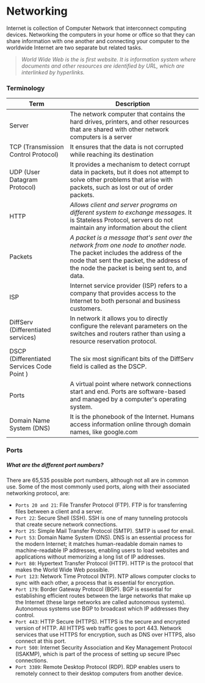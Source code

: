 
# Networking

Internet is collection of Computer Network that interconnect computing devices. Networking the computers in your home or office so that they can share information with one another and connecting your computer to the worldwide Internet are two separate but related tasks.

> *World Wide Web is the is first website. It is information system where documents and other resources are identified by URL, which are interlinked by hyperlinks.*

### Terminology

| Term |  Description|
|-------|-------|
|Server | The network computer that contains the hard drives, printers, and other resources that are shared with other network computers is a server |
| TCP (Transmission Control Protocol) | It ensures that the data is not corrupted while reaching its destination  |
| UDP (User Datagram Protocol) | It provides a mechanism to detect corrupt data in packets, but it does not attempt to solve other problems that arise with packets, such as lost or out of order packets.|
| HTTP | *Allows client and server programs on different system  to exchange messages.* It is Stateless Protocol, servers do not maintain any information about the client |
| Packets | *A packet is a message that's sent over the network from one node to another node.* The packet includes the address of the node that sent the packet, the address of the node the packet is being sent to, and data. |
| ISP | Internet service provider (ISP) refers to a company that provides access to the Internet to both personal and business customers.|
 |DiffServ (Differentiated services) |  In network it allows you to directly configure the relevant parameters on the switches and routers rather than using a resource reservation protocol. |
| DSCP (Differentiated Services Code Point ) | The six most significant bits of the DiffServ field is called as the DSCP.  |
| Ports |  A virtual point where network connections start and end. Ports are software-based and managed by a computer's operating system. |
|  Domain Name System (DNS)|  It is the phonebook of the Internet. Humans access information online through domain names, like google.com|

### Ports


##### What are the different port numbers?

There are 65,535 possible port numbers, although not all are in common use. Some of the most commonly used ports, along with their associated networking protocol, are:

- `Ports 20 and 21`: File Transfer Protocol (FTP). FTP is for transferring files between a client and a server.
- `Port 22`: Secure Shell (SSH). SSH is one of many tunneling protocols that create secure network connections.
- `Port 25`: Simple Mail Transfer Protocol (SMTP). SMTP is used for email.
- `Port 53`: Domain Name System (DNS). DNS is an essential process for the modern Internet; it matches human-readable domain names to machine-readable IP addresses, enabling users to load websites and applications without memorizing a long list of IP addresses.
- `Port 80`: Hypertext Transfer Protocol (HTTP). HTTP is the protocol that makes the World Wide Web possible.
- `Port 123`: Network Time Protocol (NTP). NTP allows computer clocks to sync with each other, a process that is essential for encryption.
- `Port 179`: Border Gateway Protocol (BGP). BGP is essential for establishing efficient routes between the large networks that make up the Internet (these large networks are called autonomous systems). Autonomous systems use BGP to broadcast which IP addresses they control.
- `Port 443`: HTTP Secure (HTTPS). HTTPS is the secure and encrypted version of HTTP. All HTTPS web traffic goes to port 443. Network services that use HTTPS for encryption, such as DNS over HTTPS, also connect at this port.
- `Port 500`: Internet Security Association and Key Management Protocol (ISAKMP), which is part of the process of setting up secure IPsec connections.
- `Port 3389`: Remote Desktop Protocol (RDP). RDP enables users to remotely connect to their desktop computers from another device.